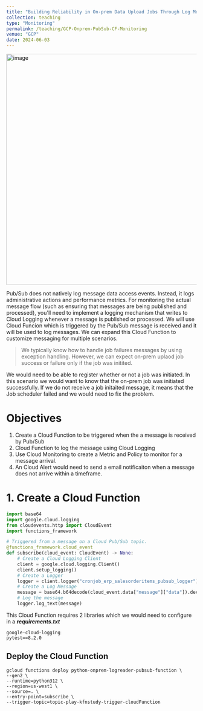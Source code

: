 ```yaml
---
title: "Building Reliability in On-prem Data Upload Jobs Through Log Monitoring"
collection: teaching
type: "Monitoring"
permalink: /teaching/GCP-Onprem-PubSub-CF-Monitoring
venue: "GCP"
date: 2024-06-03
---
```


<img width="612" alt="image" src="https://github.com/user-attachments/assets/72c6f1fa-7ec7-4fac-95c4-ad12c1892c59">

Pub/Sub does not natively log message data access events. Instead, it logs administrative actions and performance metrics. 
For monitoring the actual message flow (such as ensuring that messages are being published and processed), you'll need to implement a logging mechanism that writes to Cloud Logging whenever a message is published or processed.
We will use Cloud Funcion which is triggered by the Pub/Sub message is received and it will be used to log messages. We can expand this Cloud Function to customize messaging for multiple scenarios.

> We typically know how to handle job failures messages by using exception handling. However, we can expect on-prem uplaod job success or failure only if the job was initited. 

We would need to be able to register whether or not a job was initiated. 
In this scenario we would want to know that the on-prem job was initiated successfully. If we do not receive a job initaited message, it means that the Job scheduler failed and we would need to fix the problem.

# Objectives
1. Create a Cloud Function to be triggered when the a message is received by Pub/Sub
2. Cloud Function to log the message using Cloud Logging
3. Use Cloud Monitoring to create a Metric and Policy to monitor for a message arrival.
4. An Cloud Alert would need to send a email notificaiton when a message does not arrive within a timeframe.

# 1. Create a Cloud Function

```python
import base64
import google.cloud.logging
from cloudevents.http import CloudEvent
import functions_framework

# Triggered from a message on a Cloud Pub/Sub topic.
@functions_framework.cloud_event
def subscribe(cloud_event: CloudEvent) -> None:
    # Create a Cloud Logging Client
    client = google.cloud.logging.Client()
    client.setup_logging()
    # Create a Logger
    logger = client.logger("cronjob_erp_salesorderitems_pubsub_logger")
    # Create a Log Message
    message = base64.b64decode(cloud_event.data["message"]["data"]).decode()
    # Log the message
    logger.log_text(message)
```

This Cloud Function requires 2 libraries which we would need to configure in a ***requirements.txt***
```console
google-cloud-logging
pytest==8.2.0
```

## Deploy the Cloud Function
```console
gcloud functions deploy python-onprem-logreader-pubsub-function \
--gen2 \
--runtime=python312 \
--region=us-west1 \
--source=. \
--entry-point=subscribe \
--trigger-topic=topic-play-kfnstudy-trigger-cloudFunction
```
